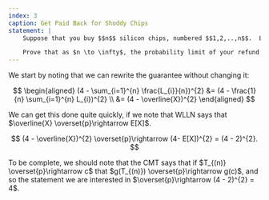 ```yaml
---
index: 3
caption: Get Paid Back for Shoddy Chips
statement: |
    Suppose that you buy $$n$$ silicon chips, numbered $$1,2,..,n$$.  Let random variable $$L_i$$ represent the lifespan of chip $$i$$. Assume all $$L_i$$ are i.i.d. with common expectation 2. The manufacturer agrees to refund you an amount (in dollars) equal to $$(4 - \sum_{i=1}^n L_i/n)^2 $$.

    Prove that as $n \to \infty$, the probability limit of your refund is 4 dollars.
---
```


We start by noting that we can rewrite the guarantee without changing it: 

$$
\begin{aligned}
  (4 - \sum_{i=1}^{n} \frac{L_{i}}{n})^{2} &= (4 - \frac{1}{n} \sum_{i=1}^{n} L_{i})^{2} \\ 
	  &= (4 - \overline{X})^{2}
\end{aligned}
$$

We can get this done quite quickly, if we note that WLLN says that $\overline{X} \overset{p}\rightarrow E[X]$. 

$$
(4 - \overline{X})^{2} \overset{p}\rightarrow (4- E[X])^{2} = (4 - 2)^{2}. 
$$

To be complete, we should note that the CMT says that if $T_{(n)} \overset{p}\rightarrow c$ that $g(T_{(n)}) \overset{p}\rightarrow g(c)$, and so the statement we are interested in $\overset{p}\rightarrow (4 - 2)^{2} = 4$. 
